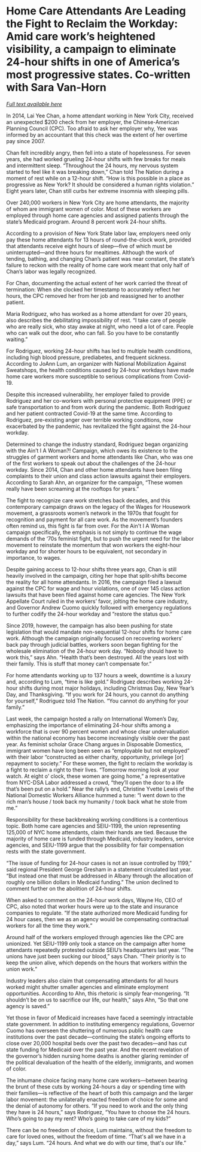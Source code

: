 # Home Care Attendants Are Leading the Fight to Reclaim the Workday: Amid care work’s heightened visibility, a campaign to eliminate 24-hour shifts in one of America’s most progressive states. Co-written with Sara Van-Horn

[*Full text available here*](https://www.thenation.com/article/economy/home-care-attendants-workday/)

In 2014, Lai Yee Chan, a home attendant working in New York City, received an unexpected $200 check from her employer, the Chinese-American Planning Council (CPC). Too afraid to ask her employer why, Yee was informed by an accountant that this check was the extent of her overtime pay since 2007. 
 
Chan felt incredibly angry, then fell into a state of hopelessness. For seven years, she had worked grueling 24-hour shifts with few breaks for meals and intermittent sleep. “Throughout the 24 hours, my nervous system started to feel like it was breaking down,” Chan told The Nation during a moment of rest while on a 12-hour shift. “How is this possible in a place as progressive as New York? It should be considered a human rights violation.” Eight years later, Chan still curbs her extreme insomnia with sleeping pills.
 
Over 240,000 workers in New York City are home attendants, the majority of whom are immigrant women of color. Most of these workers are employed through home care agencies and assigned patients through the state’s Medicaid program. Around 8 percent work 24-hour shifts. 
 
According to a provision of New York State labor law, employers need only pay these home attendants for 13 hours of round-the-clock work, provided that attendants receive eight hours of sleep—five of which must be uninterrupted—and three hours for mealtimes. Although the work of tending, bathing, and changing Chan’s patient was near constant, the state’s failure to reckon with the reality of home care work meant that only half of Chan’s labor was legally recognized. 
 
For Chan, documenting the actual extent of her work carried the threat of termination: When she clocked her timestamp to accurately reflect her hours, the CPC removed her from her job and reassigned her to another patient.
 
Maria Rodriguez, who has worked as a home attendant for over 20 years, also describes the debilitating impossibility of rest. “I take care of people who are really sick, who stay awake at night, who need a lot of care. People who can walk out the door, who can fall. So you have to be constantly waiting.”
 
For Rodriguez, working 24-hour shifts has led to multiple health conditions, including high blood pressure, prediabetes, and frequent sickness. According to JoAnn Lum, an organizer with National Mobilization Against Sweatshops, the health conditions caused by 24-hour workdays have made home care workers more susceptible to serious complications from Covid-19.
 
Despite this increased vulnerability, her employer failed to provide Rodriguez and her co-workers with personal protective equipment (PPE) or safe transportation to and from work during the pandemic. Both Rodriguez and her patient contracted Covid-19 at the same time. According to Rodriguez, pre-existing anger over terrible working conditions, now exacerbated by the pandemic, has revitalized the fight against the 24-hour workday.
 
Determined to change the industry standard, Rodriguez began organizing with the Ain’t I A Woman?! Campaign, which owes its existence to the struggles of garment workers and home attendants like Chan, who was one of the first workers to speak out about the challenges of the 24-hour workday. Since 2014, Chan and other home attendants have been filing complaints to their union and class action lawsuits against their employers. According to Sarah Ahn, an organizer for the campaign, “These women really have been screaming at the rooftops for years.”
 
The fight to recognize care work stretches back decades, and this contemporary campaign draws on the legacy of the Wages for Housework movement, a grassroots women’s network in the 1970s that fought for recognition and payment for all care work. As the movement’s founders often remind us, this fight is far from over. For the Ain't I A Woman campaign specifically, the emphasis is not simply to continue the wage demands of the ‘70s feminist fight, but to push the urgent need for the labor movement to reinstate the momentum that won workers the eight-hour workday and for shorter hours to be equivalent, not secondary in importance, to wages. 
 
Despite gaining access to 12-hour shifts three years ago, Chan is still heavily involved in the campaign, citing her hope that split-shifts become the reality for all home attendants. In 2016, the campaign filed a lawsuit against the CPC for wage and hour violations, one of over 145 class action lawsuits that have been filed against home care agencies. The New York Appellate Court ruled in the workers’ favor, jolting the home care industry, and Governor Andrew Cuomo quickly followed with emergency regulations to further codify the 24-hour workday and “restore the status quo.”
 
Since 2019, however, the campaign has also been pushing for state legislation that would mandate non-sequential 12-hour shifts for home care work. Although the campaign originally focused on recovering workers’ back pay through judicial battles, workers soon began fighting for the wholesale elimination of the 24-hour work day. “Nobody should have to work this,” says Ahn. “Health that’s been destroyed. All the years lost with their family. This is stuff that money can’t compensate for.” 
 
For home attendants working up to 137 hours a week, downtime is a luxury and, according to Lum, “time is like gold.” Rodriguez describes working 24-hour shifts during most major holidays, including Christmas Day, New Year’s Day, and Thanksgiving. “If you work for 24 hours, you cannot do anything for yourself,” Rodriguez told The Nation. “You cannot do anything for your family.” 
 
Last week, the campaign hosted a rally on International Women’s Day, emphasizing the importance of eliminating 24-hour shifts among a workforce that is over 90 percent women and whose clear undervaluation within the national economy has become increasingly visible over the past year. As feminist scholar Grace Chang argues in Disposable Domestics, immigrant women have long been seen as “employable but not employed” with their labor “constructed as either charity, opportunity, privilege [or] repayment to society.” For these women, the fight to reclaim the workday is a fight to reclaim a right to their lives. “Tomorrow morning look at your watch. At eight o’ clock, these women are going home,” a representative from NYC-DSA Labor addressed a crowd, “they’ll open the door to a life that’s been put on a hold.” Near the rally’s end, Christine Yvette Lewis of the National Domestic Workers Alliance hummed a tune: “I went down to the rich man’s house / took back my humanity / took back what he stole from me.”
 
Responsibility for these backbreaking working conditions is a contentious topic. Both home care agencies and SEIU-1199, the union representing 125,000 of NYC home attendants, claim their hands are tied. Because the majority of home care is funded through Medicaid, industry leaders, service agencies, and SEIU-1199 argue that the possibility for fair compensation rests with the state government. 
 
“The issue of funding for 24-hour cases is not an issue controlled by 1199,” said regional President George Gresham in a statement circulated last year. “But instead one that must be addressed in Albany through the allocation of roughly one billion dollars in Medicaid funding.” The union declined to comment further on the abolition of 24-hour shifts.
 
When asked to comment on the 24-hour work days, Wayne Ho, CEO of CPC, also noted that worker hours were up to the state and insurance companies to regulate. “If the state authorized more Medicaid funding for 24 hour cases, then we as an agency would be compensating contractual workers for all the time they work.”   
 
Around half of the workers employed through agencies like the CPC are unionized. Yet SEIU-1199 only took a stance on the campaign after home attendants repeatedly protested outside SEIU’s headquarters last year. “The unions have just been sucking our blood,” says Chan. “Their priority is to keep the union alive, which depends on the hours that workers within the union work.” 
 
Industry leaders also claim that compensating attendants for all hours worked might shutter smaller agencies and eliminate employment opportunities. According to Ahn, this rhetoric is simply fear-mongering. “It shouldn’t be on us to sacrifice our life, our health,” says Ahn, “So that one agency is saved.”
 
Yet those in favor of Medicaid increases have faced a seemingly intractable state government. In addition to instituting emergency regulations, Governor Cuomo has overseen the shuttering of numerous public health care institutions over the past decade—continuing the state’s ongoing efforts to close over 20,000 hospital beds over the past two decades—and has cut state funding for Medicaid over the past year. And the recent revelation of the governor’s hidden nursing home deaths is another glaring reminder of the political devaluation of the health of the elderly, immigrants, and women of color.
 
The inhumane choice facing many home care workers—between bearing the brunt of these cuts by working 24-hours a day or spending time with their families—is reflective of the heart of both this campaign and the larger labor movement: the unilaterally enacted freedom of choice for some and the denial of autonomy for others. “If you need to work and the only thing they have is 24 hours,” says Rodriguez, “You have to choose the 24 hours. Who’s going to pay my rent? Who’s going to take care of my kids?” 
 
There can be no freedom of choice, Lum maintains, without the freedom to care for loved ones, without the freedom of time. “That's all we have in a day,” says Lum. “24 hours. And what we do with our time, that's our life.”
